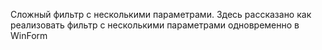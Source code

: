 Сложный фильтр с несколькими параметрами.
Здесь рассказано как реализовать фильтр с несколькими параметрами одновременно в WinForm
